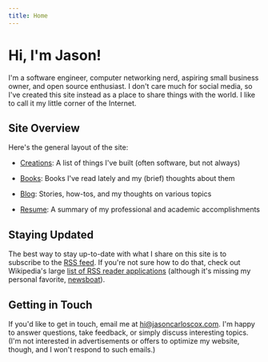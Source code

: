 ```yaml
---
title: Home
---
```


# Hi, I'm Jason!

I'm a software engineer, computer networking nerd, aspiring small business owner, and open source enthusiast. I don't care much for social media, so I've created this site instead as a place to share things with the world. I like to call it my little corner of the Internet.

## Site Overview

Here's the general layout of the site:

- [Creations](/creations): A list of things I've built (often software, but not always)

- [Books](/books): Books I've read lately and my (brief) thoughts about them

- [Blog](/blog): Stories, how-tos, and my thoughts on various topics

- [Resume](/resume): A summary of my professional and academic accomplishments

## Staying Updated

The best way to stay up-to-date with what I share on this site is to subscribe to the [RSS feed](/index.xml). If you're not sure how to do that, check out Wikipedia's large [list of RSS reader applications](https://en.wikipedia.org/wiki/Comparison_of_feed_aggregators) (although it's missing my personal favorite, [newsboat](https://newsboat.org/)).

## Getting in Touch

If you'd like to get in touch, email me at [hi@jasoncarloscox.com](mailto:hi@jasoncarloscox.com). I'm happy to answer questions, take feedback, or simply discuss interesting topics. (I'm not interested in advertisements or offers to optimize my website, though, and I won't respond to such emails.)
